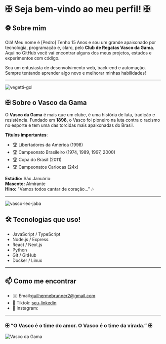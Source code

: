 # ✠ Seja bem-vindo ao meu perfil! ✠

## ⚽ Sobre mim

Olá! Meu nome é [Pedro] Tenho 15 Anos e sou um grande apaixonado por tecnologia, programação e, claro, pelo **Club de Regatas Vasco da Gama**. Aqui no GitHub você vai encontrar alguns dos meus projetos, estudos e experimentos com código.

Sou um entusiasta de desenvolvimento web, back-end e automação. Sempre tentando aprender algo novo e melhorar minhas habilidades!

---

![vegetti-gol](https://github.com/user-attachments/assets/a398733f-e08b-414e-ae80-f08078f6ee11)


## ✠ Sobre o Vasco da Gama

O **Vasco da Gama** é mais que um clube, é uma história de luta, tradição e resistência. Fundado em **1898**, o Vasco foi pioneiro na luta contra o racismo no esporte e tem uma das torcidas mais apaixonadas do Brasil.

**Títulos importantes**:
- 🏆 Libertadores da América (1998)  
- 🏆 Campeonato Brasileiro (1974, 1989, 1997, 2000)  
- 🏆 Copa do Brasil (2011)  
- 🏆 Campeonatos Cariocas (24x)



**Estádio:** São Januário  
**Mascote:** Almirante  
**Hino:** "Vamos todos cantar de coração..." 🎶


---
![vasco-leo-jaba](https://github.com/user-attachments/assets/593daabf-b50e-445d-95f8-65a8f3e5e54a)


## 🛠️ Tecnologias que uso!


- JavaScript / TypeScript
- Node.js / Express
- React / Next.js
- Python
- Git / GitHub
- Docker / Linux


---

## 📫 Como me encontrar

- ✉️ Email:guilhermebrunner2@gmail.com
- 🔗 Tiktok: [seu-linkedin](https://linkedin.com/in/seuusuario)  
- 💬 Instagram:


---

### ✠ “O Vasco é o time do amor. O Vasco é o time da virada.” ✠

![Vasco da Gama](https://upload.wikimedia.org/wikipedia/commons/thumb/f/fd/Vasco_da_Gama_logo.svg/1200px-Vasco_da_Gama_logo.svg.png)
